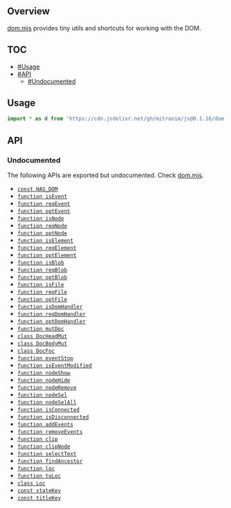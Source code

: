 ## Overview

[dom.mjs](../dom.mjs) provides tiny utils and shortcuts for working with the DOM.

## TOC

* [#Usage](#usage)
* [#API](#api)
  * [#Undocumented](#undocumented)

## Usage

```js
import * as d from 'https://cdn.jsdelivr.net/gh/mitranim/js@0.1.16/dom.mjs'
```

## API

### Undocumented

The following APIs are exported but undocumented. Check [dom.mjs](../dom.mjs).

  * [`const HAS_DOM`](../dom.mjs#L4)
  * [`function isEvent`](../dom.mjs#L9)
  * [`function reqEvent`](../dom.mjs#L10)
  * [`function optEvent`](../dom.mjs#L11)
  * [`function isNode`](../dom.mjs#L13)
  * [`function reqNode`](../dom.mjs#L14)
  * [`function optNode`](../dom.mjs#L15)
  * [`function isElement`](../dom.mjs#L17)
  * [`function reqElement`](../dom.mjs#L18)
  * [`function optElement`](../dom.mjs#L19)
  * [`function isBlob`](../dom.mjs#L21)
  * [`function reqBlob`](../dom.mjs#L22)
  * [`function optBlob`](../dom.mjs#L23)
  * [`function isFile`](../dom.mjs#L25)
  * [`function reqFile`](../dom.mjs#L26)
  * [`function optFile`](../dom.mjs#L27)
  * [`function isDomHandler`](../dom.mjs#L29)
  * [`function reqDomHandler`](../dom.mjs#L30)
  * [`function optDomHandler`](../dom.mjs#L31)
  * [`function mutDoc`](../dom.mjs#L33)
  * [`class DocHeadMut`](../dom.mjs#L38)
  * [`class DocBodyMut`](../dom.mjs#L66)
  * [`class DocFoc`](../dom.mjs#L84)
  * [`function eventStop`](../dom.mjs#L113)
  * [`function isEventModified`](../dom.mjs#L122)
  * [`function nodeShow`](../dom.mjs#L126)
  * [`function nodeHide`](../dom.mjs#L127)
  * [`function nodeRemove`](../dom.mjs#L128)
  * [`function nodeSel`](../dom.mjs#L129)
  * [`function nodeSelAll`](../dom.mjs#L130)
  * [`function isConnected`](../dom.mjs#L132)
  * [`function isDisconnected`](../dom.mjs#L133)
  * [`function addEvents`](../dom.mjs#L135)
  * [`function removeEvents`](../dom.mjs#L140)
  * [`function clip`](../dom.mjs#L145)
  * [`function clipNode`](../dom.mjs#L156)
  * [`function selectText`](../dom.mjs#L158)
  * [`function findAncestor`](../dom.mjs#L169)
  * [`function loc`](../dom.mjs#L178)
  * [`function toLoc`](../dom.mjs#L179)
  * [`class Loc`](../dom.mjs#L189)
  * [`const stateKey`](../dom.mjs#L242)
  * [`const titleKey`](../dom.mjs#L243)
